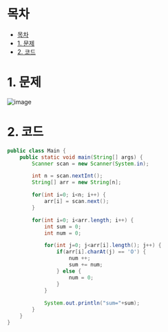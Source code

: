 # 목차
- [목차](#목차)
- [1. 문제](#1-문제)
- [2. 코드](#2-코드)


# 1. 문제
![image](https://user-images.githubusercontent.com/71534090/128013281-cccea5a0-f542-4899-946d-25dda8f4f39f.png)

# 2. 코드
```java
public class Main {
    public static void main(String[] args) {
        Scanner scan = new Scanner(System.in);

        int n = scan.nextInt();
        String[] arr = new String[n];

        for(int i=0; i<n; i++) {
            arr[i] = scan.next();
        }

        for(int i=0; i<arr.length; i++) {
            int sum = 0;
            int num = 0;

            for(int j=0; j<arr[i].length(); j++) {
                if(arr[i].charAt(j) == 'O') {
                    num ++;
                    sum += num;
                } else {
                    num = 0;
                }
            }
            
            System.out.println("sum="+sum);
        }
    }
}

```